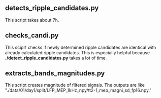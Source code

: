 ## detects_ripple_candidates.py
This script takes about 7h.

## checks_candi.py
This sciprt checks if newly determined ripple candidates are identical with already calculated ripple candidates. This is especially helpful because **./detect_ripple_candidates.py** takes a lot of time.


## extracts_bands_magnitudes.py
This script creates magnitude of filtered signals. The outputs are like "./data/01/day1/split/LFP_MEP_1kHz_npy/tt2-1_mep_magni_sd_fp16.npy."
